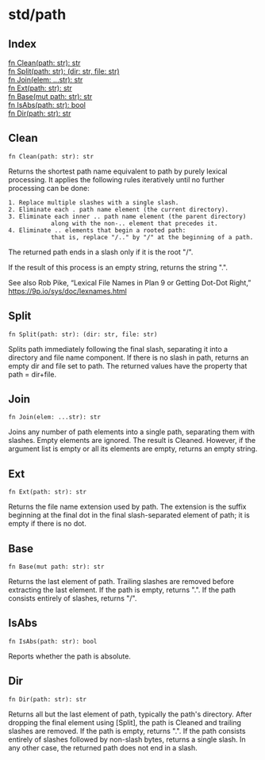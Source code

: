 # std/path

## Index

[fn Clean(path: str): str](#clean)\
[fn Split(path: str): (dir: str, file: str)](#split)\
[fn Join(elem: ...str): str](#join)\
[fn Ext(path: str): str](#ext)\
[fn Base(mut path: str): str](#base)\
[fn IsAbs(path: str): bool](#isabs)\
[fn Dir(path: str): str](#dir)



## Clean
```jule
fn Clean(path: str): str
```
Returns the shortest path name equivalent to path by purely lexical processing. It applies the following rules iteratively until no further processing can be done:

```
1. Replace multiple slashes with a single slash.
2. Eliminate each . path name element (the current directory).
3. Eliminate each inner .. path name element (the parent directory)
			along with the non-.. element that precedes it.
4. Eliminate .. elements that begin a rooted path:
			that is, replace "/.." by "/" at the beginning of a path.
```
The returned path ends in a slash only if it is the root &#34;/&#34;.

If the result of this process is an empty string, returns the string &#34;.&#34;.

See also Rob Pike, “Lexical File Names in Plan 9 or Getting Dot-Dot Right,” https://9p.io/sys/doc/lexnames.html

## Split
```jule
fn Split(path: str): (dir: str, file: str)
```
Splits path immediately following the final slash, separating it into a directory and file name component. If there is no slash in path, returns an empty dir and file set to path. The returned values have the property that path = dir+file.

## Join
```jule
fn Join(elem: ...str): str
```
Joins any number of path elements into a single path, separating them with slashes. Empty elements are ignored. The result is Cleaned. However, if the argument list is empty or all its elements are empty, returns an empty string.

## Ext
```jule
fn Ext(path: str): str
```
Returns the file name extension used by path. The extension is the suffix beginning at the final dot in the final slash-separated element of path; it is empty if there is no dot.

## Base
```jule
fn Base(mut path: str): str
```
Returns the last element of path. Trailing slashes are removed before extracting the last element. If the path is empty, returns &#34;.&#34;. If the path consists entirely of slashes, returns &#34;/&#34;.

## IsAbs
```jule
fn IsAbs(path: str): bool
```
Reports whether the path is absolute.

## Dir
```jule
fn Dir(path: str): str
```
Returns all but the last element of path, typically the path&#39;s directory. After dropping the final element using \[Split\], the path is Cleaned and trailing slashes are removed. If the path is empty, returns &#34;.&#34;. If the path consists entirely of slashes followed by non-slash bytes, returns a single slash. In any other case, the returned path does not end in a slash.